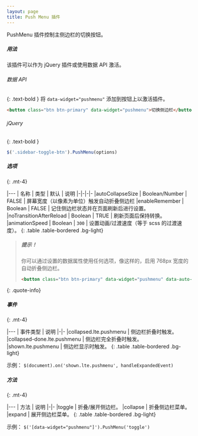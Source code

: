 ```yaml
---
layout: page
title: Push Menu 插件
---
```


PushMenu 插件控制主侧边栏的切换按钮。 

##### 用法
该插件可以作为 jQuery 插件或使用数据 API 激活。 

###### 数据 API
{: .text-bold }
将 `data-widget="pushmenu"` 添加到按钮上以激活插件。 
```html
<button class="btn btn-primary" data-widget="pushmenu">切换侧边栏</button>
```

###### jQuery
{: .text-bold }
```js
$('.sidebar-toggle-btn').PushMenu(options)
```

##### 选项
{: .mt-4}

|---
| 名称 | 类型 | 默认 | 说明
|-|-|-|-
|autoCollapseSize | Boolean/Number | FALSE | 屏幕宽度（以像素为单位）触发自动折叠侧边栏
|enableRemember | Boolean | FALSE | 记住侧边栏状态并在页面刷新后进行设置。
|noTransitionAfterReload | Boolean | TRUE | 刷新页面后保持转换。
|animationSpeed | Boolean | `300` | 设置动画/过渡速度（等于 scss 的过渡速度）。
{: .table .table-bordered .bg-light}

> ##### 提示！
> 你可以通过设置的数据属性使用任何选项，像这样的，启用 768px 宽度的自动折叠侧边栏。
> ```html
> <button class="btn btn-primary" data-widget="pushmenu" data-auto-collapse-size="768">切换侧边栏</button>
> ```
{: .quote-info}


##### 事件
{: .mt-4}

|---
| 事件类型 | 说明
|-|-
|collapsed.lte.pushmenu | 侧边栏折叠时触发。
|collapsed-done.lte.pushmenu | 侧边栏完全折叠时触发。
|shown.lte.pushmenu | 侧边栏显示时触发。
{: .table .table-bordered .bg-light}

示例： `$(document).on('shown.lte.pushmenu', handleExpandedEvent)`


##### 方法
{: .mt-4}

|---
| 方法 | 说明
|-|-
|toggle | 折叠/展开侧边栏。
|collapse | 折叠侧边栏菜单。
|expand | 展开侧边栏菜单。
{: .table .table-bordered .bg-light}

示例： `$('[data-widget="pushmenu"]').PushMenu('toggle')`
